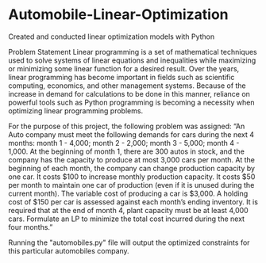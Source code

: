 # Automobile-Linear-Optimization
Created and conducted linear optimization models with Python

Problem Statement
Linear programming is a set of mathematical techniques used to solve systems of linear equations and inequalities while maximizing or minimizing some linear function for a desired result. Over the years, linear programming has become important in fields such as scientific computing, economics, and other management systems. Because of the increase in demand for calculations to be done in this manner, reliance on powerful tools such as Python programming is becoming a necessity when optimizing linear programming problems.

For the purpose of this project, the following problem was assigned:
“An Auto company must meet the following demands for cars during the next 4 months: month 1 - 4,000; month 2 - 2,000; month 3 - 5,000; month 4 - 1,000. At the beginning of month 1, there are 300 autos in stock, and the company has the capacity to produce at most 3,000 cars per month. At the beginning of each month, the company can change production capacity by one car. It costs $100 to increase monthly production capacity. It costs $50 per month to maintain one car of production (even if it is unused during the current month). The variable cost of producing a car is $3,000. A holding cost of $150 per car is assessed against each month’s ending inventory. It is required that at the end of month 4, plant capacity must be at least 4,000 cars. Formulate an LP to minimize the total cost incurred during the next four months.”

Running the "automobiles.py" file will output the optimized constraints for this particular automobiles company.
